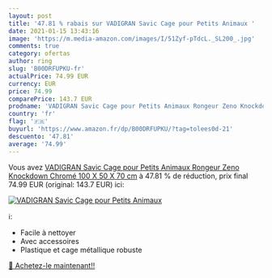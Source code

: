 ```yaml
---
layout: post
title: '47.81 % rabais sur VADIGRAN Savic Cage pour Petits Animaux '
date: 2021-01-15 13:43:16
image: 'https://m.media-amazon.com/images/I/51Zyf-pTdcL._SL200_.jpg'
comments: true
category: ofertas
author: ring
slug: 'B00DRFUPKU-fr'
actualPrice: 74.99 EUR
currency: EUR
price: 74.99
comparePrice: 143.7 EUR
prodname: 'VADIGRAN Savic Cage pour Petits Animaux Rongeur Zeno Knockdown Chromé 100 X 50 X 70 cm'
country: 'fr'
flag: '🇫🇷'
buyurl: 'https://www.amazon.fr/dp/B00DRFUPKU/?tag=tolees0d-21'
descuento: '47.81'
average: '74.99'
---
```


Vous avez [VADIGRAN Savic Cage pour Petits Animaux Rongeur Zeno Knockdown Chromé 100 X 50 X 70 cm](https://www.amazon.fr/dp/B00DRFUPKU/?tag=tolees0d-21)  à  47.81 % de réduction, prix final  74.99 EUR (original: 143.7 EUR) ici:

[![VADIGRAN Savic Cage pour Petits Animaux ](https://m.media-amazon.com/images/I/51Zyf-pTdcL._SL200_.jpg)](https://www.amazon.fr/dp/B00DRFUPKU/?tag=tolees0d-21)

ℹ️:

- Facile à nettoyer
- Avec accessoires
- Plastique et cage métallique robuste

[🛒 Achetez-le maintenant!!](https://www.amazon.fr/dp/B00DRFUPKU/?tag=tolees0d-21)
